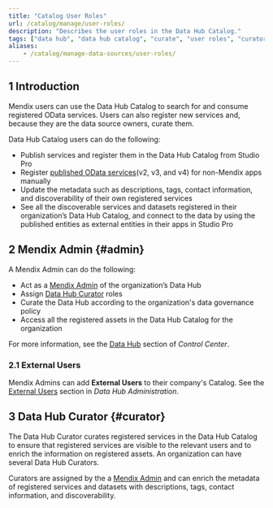 ```yaml
---
title: "Catalog User Roles"
url: /catalog/manage/user-roles/
description: "Describes the user roles in the Data Hub Catalog."
tags: ["data hub", "data hub catalog", "curate", "user roles", "curator", "admin"]
aliases:
    - /catalog/manage-data-sources/user-roles/
---
```


## 1 Introduction

Mendix users can use the Data Hub Catalog to search for and consume registered OData services. Users can also register new services and, because they are the data source owners, curate them.

Data Hub Catalog users can do the following: 

* Publish services and register them in the Data Hub Catalog from Studio Pro
* Register [published OData services](/refguide/published-odata-services/)(v2, v3, and v4) for non-Mendix apps manually
* Update the metadata such as descriptions, tags, contact information, and discoverability of their own registered services
* See all the discoverable services and datasets registered in their organization’s Data Hub Catalog, and connect to the data by using the published entities as external entities in their apps in Studio Pro

## 2 Mendix Admin {#admin}

A Mendix Admin can do the following:

* Act as a [Mendix Admin](/developerportal/control-center/data-hub-admin/) of the organization’s Data Hub
* Assign [Data Hub Curator](#curator) roles
* Curate the Data Hub according to the organization's data governance policy
* Access all the registered assets in the Data Hub Catalog for the organization

For more information, see the [Data Hub](/developerportal/control-center/#data-hub) section of *Control Center*. 

### 2.1 External Users

Mendix Admins can add **External Users** to their company's Catalog. See the [External Users](/developerportal/control-center/data-hub-admin/#external-users) section in *Data Hub Administration*.

## 3 Data Hub Curator {#curator}

The Data Hub Curator curates registered services in the Data Hub Catalog to ensure that registered services are visible to the relevant users and to enrich the information on registered assets. An organization can have several Data Hub Curators. 

Curators are assigned by the a [Mendix Admin](#admin) and can enrich the metadata of registered services and datasets with descriptions, tags, contact information, and discoverability.
